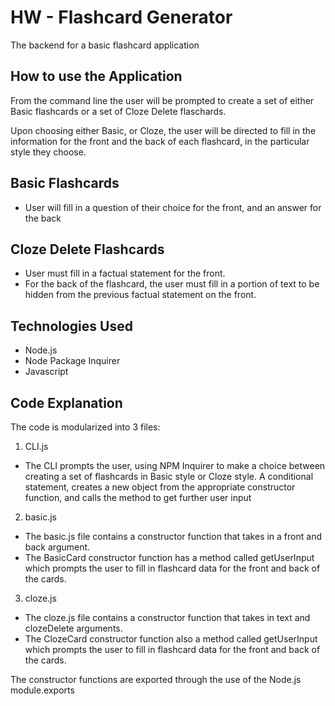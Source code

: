 # HW - Flashcard Generator
The backend for a basic flashcard application

## How to use the Application
From the command line the user will be prompted to create a set of either Basic flashcards or a set of Cloze Delete flaschards. 

Upon choosing either Basic, or Cloze, the user will be directed to fill in the information for the front and the back of each flashcard, in the particular style they choose. 

## Basic Flashcards
- User will fill in a question of their choice for the front, and an answer for the back

## Cloze Delete Flashcards

- User must fill in a factual statement for the front. 
- For the back of the flashcard, the user must fill in a portion of text to be hidden from the previous factual statement on the front. 

## Technologies Used 
- Node.js
- Node Package Inquirer
- Javascript 

## Code Explanation
The code is modularized into 3 files:
1. CLI.js
- The CLI prompts the user, using NPM Inquirer to make a choice between creating a set of flashcards in Basic style or Cloze style. A conditional statement, creates a new object from the appropriate constructor function, and calls the method to get further user input

2. basic.js
- The basic.js file contains a constructor function that takes in a front and back argument. 
- The BasicCard constructor function has a method called getUserInput which prompts the user to fill in flashcard data for the front and back of the cards. 

3. cloze.js 
- The cloze.js file contains a constructor function that takes in text and clozeDelete arguments. 
- The ClozeCard constructor function also a method called getUserInput which prompts the user to fill in flashcard data for the front and back of the cards.

The constructor functions are exported through the use of the Node.js module.exports 